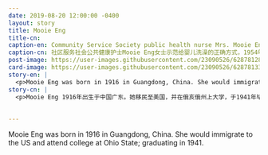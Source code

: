 ```yaml
---
date: 2019-08-20 12:00:00 -0400
layout: story
title: Mooie Eng
title-cn: 
caption-en: Community Service Society public health nurse Mrs. Mooie Eng demonstrates the proper ways of bathing a baby. 1954, Courtesy of Mooie Eng,<br>Museum of Chinese in America (MOCA) Collection
caption-cn: 社区服务社会公共健康护士Mooie Eng女士示范给婴儿洗澡的正确方式，1954年，Mooie Eng捐赠，美国华人博物馆（MOCA）馆藏
post-image: https://user-images.githubusercontent.com/23090526/62878128-79072980-bcf6-11e9-9bfd-89d05d5b1416.jpg
card-image: https://user-images.githubusercontent.com/23090526/62878133-7c9ab080-bcf6-11e9-89ca-9152502c4296.jpg
story-en: |
  <p>Mooie Eng was born in 1916 in Guangdong, China. She would immigrate to the US and attend college at Ohio State; graduating in 1941. She then became the first Chinese RN to work for the Community Service Society (CSS), a private agency in New York City staffed by social workers and public health nurses. CSS was founded in 1843 to tackle issues of systemic poverty in the City of New York. During her tenure at CSS, Eng helped create access to vital health services within the Chinese American community. She was instrumental in assisting many “war brides” from World War II that were hindered by the language barrier and an unfamiliar health system. In the 1960s, she helped found the Chinatown Planning Council (CPC), which is still active today under then name Chinese American Planning Council. She passed away in January of 2016.</p>
story-cn: |
  <p>Mooie Eng 1916年出生于中国广东。她移民至美国，并在俄亥俄州上大学，于1941年毕业。随后，她成为第一个在社区服务协会（CSS）工作的华人注册护士，CSS 是纽约市的一家私人机构，由社会工作者和公共健康护士组成。CSS成立于1843年，旨在解决纽约市的系统性贫困问题。在她任职CSS期间，Eng女士帮助华裔美国人社区建立了获得重要健康服务的通道。她在帮助许多二战时期的“战争新娘”方面发挥了重要作用，这些“战争新娘”受困于语言障碍和不熟悉健康系统。在20世纪60年代，她帮助成立了华埠策划委员会Chinatown Planning Council (CPC)，该委员会今天仍以华人策划协会（Chinese American Planning Council）的名义活跃着。Mooie Eng于2016年1月去世。</p>
  
  
---
```

Mooie Eng was born in 1916 in Guangdong, China. She would immigrate to the US and attend college at Ohio State; graduating in 1941.
